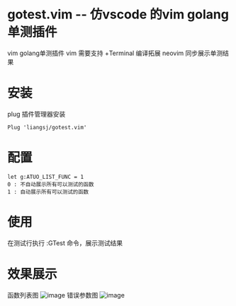 # gotest.vim -- 仿vscode 的vim golang单测插件
vim golang单测插件
vim 需要支持 +Terminal 编译拓展
neovim 同步展示单测结果

# 安装 
plug 插件管理器安装
```
Plug 'liangsj/gotest.vim'
```

# 配置
```
let g:ATUO_LIST_FUNC = 1
0 : 不自动展示所有可以测试的函数
1 : 自动展示所有可以测试的函数
```

# 使用
在测试行执行 :GTest 命令，展示测试结果

# 效果展示
函数列表图
![image](https://github.com/liangsj/gotest.vim/blob/main/doc/lists.jpg) 
错误参数图
![image](https://github.com/liangsj/gotest.vim/blob/main/doc/error.jpg) 



